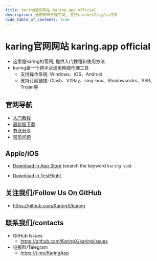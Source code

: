 ```yaml
---
title: karing官网网站 karing.app official
description: 通用网络代理工具, 支持clash/v2ray/ss订阅
hide_table_of_contents: true
---
```


# karing官网网站 karing.app official

- 这里是karing的官网, 提供入门教程和使用方法
- karing是一个跨平台通用网络代理工具
  - 支持操作系统: Windows、iOS、Android
  - 支持订阅链接: Clash、V2Ray、sing-box、Shadowsocks、SSR、Trojan等

## 官网导航
- [入门教程](/tutorial/quickstart)
- [最新版下载](/download)
- [节点分享](/blog/isp/node-share)
- [常见问题](/faq)

## Apple/iOS
- [Download in App Store](https://apps.apple.com/us/app/karing/id6472431552) (search the keyword `karing vpn`)

- [Download in TestFlight](https://testflight.apple.com/join/RLU59OsJ)


## 关注我们/Follow Us On GitHub
- https://github.com/KaringX/karing

## 联系我们/contacts
- GitHub Issues
    - https://github.com/KaringX/karing/issues
- 电报群/Telegram
    - https://t.me/KaringApp





